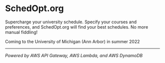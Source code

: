 # SchedOpt.org

Supercharge your university schedule. Specify your courses and preferences, and SchedOpt.org will find your best schedules. No more manual fiddling!

Coming to the University of Michigan (Ann Arbor) in summer 2022

<hr/>

_Powered by AWS API Gateway, AWS Lambda, and AWS DynamoDB_
